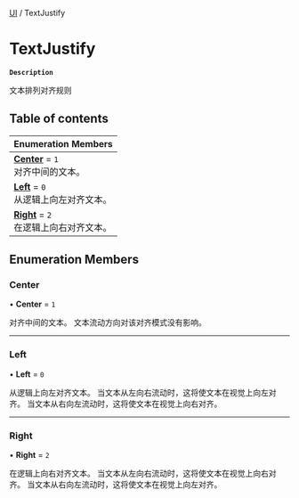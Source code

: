 [UI](../modules/UI.UI.md) / TextJustify

# TextJustify <Badge type="tip" text="Enumeration" />

**`Description`**

文本排列对齐规则

## Table of contents

| Enumeration Members |
| :-----|
| **[Center](UI.TextJustify.md#center)** = ``1`` <br> 对齐中间的文本。|
| **[Left](UI.TextJustify.md#left)** = ``0`` <br> 从逻辑上向左对齐文本。|
| **[Right](UI.TextJustify.md#right)** = ``2`` <br> 在逻辑上向右对齐文本。|

## Enumeration Members

### Center

• **Center** = ``1``

对齐中间的文本。
文本流动方向对该对齐模式没有影响。

___

### Left

• **Left** = ``0``

从逻辑上向左对齐文本。
当文本从左向右流动时，这将使文本在视觉上向左对齐。
当文本从右向左流动时，这将使文本在视觉上向右对齐。

___

### Right

• **Right** = ``2``

在逻辑上向右对齐文本。
当文本从左向右流动时，这将使文本在视觉上向右对齐。
当文本从右向左流动时，这将使文本在视觉上向左对齐。
